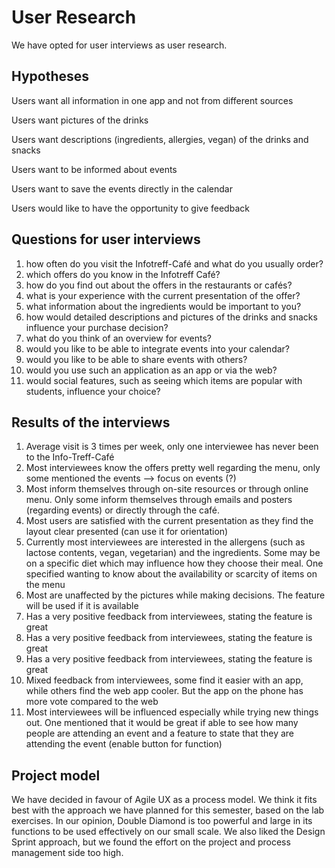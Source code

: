 # User Research
We have opted for user interviews as user research.

## Hypotheses
Users want all information in one app and not from different sources

Users want pictures of the drinks

Users want descriptions (ingredients, allergies, vegan) of the drinks and snacks

Users want to be informed about events

Users want to save the events directly in the calendar

Users would like to have the opportunity to give feedback 

## Questions for user interviews

1. how often do you visit the Infotreff-Café and what do you usually order?
2. which offers do you know in the Infotreff Café?
3. how do you find out about the offers in the restaurants or cafés?
4. what is your experience with the current presentation of the offer?
5. what information about the ingredients would be important to you?
6. how would detailed descriptions and pictures of the drinks and snacks influence your purchase decision?
7. what do you think of an overview for events?
8. would you like to be able to integrate events into your calendar? 
9. would you like to be able to share events with others? 
10. would you use such an application as an app or via the web?
11. would social features, such as seeing which items are popular with students, influence your choice?

## Results of the interviews

1. Average visit is 3 times per week, only one interviewee has never been to the Info-Treff-Café
2. Most interviewees know the offers pretty well regarding the menu, only some mentioned the events --> focus on events (?)
3. Most inform themselves through on-site resources or through online menu. 
   Only some inform themselves through emails and posters (regarding events) or directly through the café.
4. Most users are satisfied with the current presentation as they find the layout clear presented (can use it for orientation)
5. Currently most interviewees are interested in the allergens (such as lactose contents, vegan, vegetarian) and the ingredients. Some may be on a specific diet which may influence how they choose their meal. One specified wanting to know about the availability or scarcity of items on the menu
6. Most are unaffected by the pictures while making decisions. The feature will be used if it is available
7. Has a very positive feedback from interviewees, stating the feature is great
8. Has a very positive feedback from interviewees, stating the feature is great
9. Has a very positive feedback from interviewees, stating the feature is great
10. Mixed feedback from interviewees, some find it easier with an app, while others find the web app cooler. But the app on the phone has more vote compared to the web
11.  Most interviewees will be influenced especially while trying new things out. One mentioned that it would be great if able to see how many people are attending an event and a feature to state that they are attending the event (enable button for function)

## Project model 

We have decided in favour of Agile UX as a process model. We think it fits best with the approach we have planned for this semester, based on the lab exercises. In our opinion, Double Diamond is too powerful and large in its functions to be used effectively on our small scale. We also liked the Design Sprint approach, but we found the effort on the project and process management side too high.
